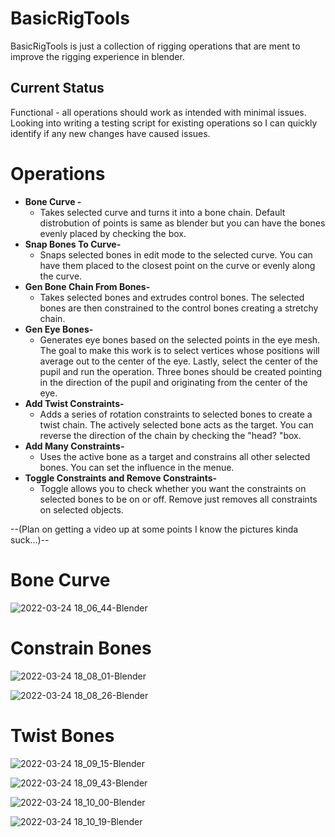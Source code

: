 # BasicRigTools
BasicRigTools is just a collection of rigging operations that are ment to improve the rigging experience in blender. 

## Current Status
Functional - all operations should work as intended with minimal issues.\
Looking into writing a testing script for existing operations so I can quickly identify if any new changes have caused issues.

# Operations

 - **Bone Curve -**
	 - Takes selected curve and turns it into a bone chain. Default distrobution of points is same as 	blender but you can have the bones evenly placed by checking the box.
 - **Snap Bones To Curve-**
	 - Snaps selected bones in edit mode to the selected curve. You can have them placed to the closest point on the curve or evenly along the curve.
 - **Gen Bone Chain From Bones-**
	 - Takes selected bones and extrudes control bones. The selected bones are then constrained to the control bones creating a stretchy chain.
 - **Gen Eye Bones-**
	 - Generates eye bones based on the selected points in the eye mesh. The goal to make this work is to select vertices whose positions will average out to the center of the eye. Lastly, select the center of the pupil and run the operation. Three bones should be created pointing in the direction of the pupil and originating from the center of the eye.
 - **Add Twist Constraints-**
	- Adds a series of rotation constraints to selected bones to create a twist chain. The actively selected bone acts as the target. You can reverse the direction of the chain by checking the "head? "box.
 - **Add Many Constraints-**
	- Uses the active bone as a target and constrains all other selected bones. You can set the influence in the menue.
 - **Toggle Constraints and Remove Constraints-**
	 -  Toggle allows you to check whether you want the constraints on selected bones to be on or off. Remove just removes all constraints on selected objects.



--(Plan on getting a video up at some points I know the pictures kinda suck...)--

# Bone Curve 
![2022-03-24 18_06_44-Blender](https://user-images.githubusercontent.com/102049585/160018603-8811c026-623a-4441-8407-378873b69c29.png)
# Constrain Bones
![2022-03-24 18_08_01-Blender](https://user-images.githubusercontent.com/102049585/160018622-53cc836a-bbe2-407c-ae88-c6871f1d7a9a.png)

![2022-03-24 18_08_26-Blender](https://user-images.githubusercontent.com/102049585/160018627-44891af4-8b74-4f29-8932-f86e239803c0.png)
# Twist Bones
![2022-03-24 18_09_15-Blender](https://user-images.githubusercontent.com/102049585/160018628-c4bea9e2-39c5-4055-9e77-16ec67d0f469.png)

![2022-03-24 18_09_43-Blender](https://user-images.githubusercontent.com/102049585/160018631-80703e6e-ce99-4521-9c75-4bf00feccf57.png)

![2022-03-24 18_10_00-Blender](https://user-images.githubusercontent.com/102049585/160018636-7896bac2-f5ec-46bb-9bb5-61bc9567cf12.png)

![2022-03-24 18_10_19-Blender](https://user-images.githubusercontent.com/102049585/160018637-1db5f158-4856-463a-a7f7-e5a8da9b2fa8.png)
